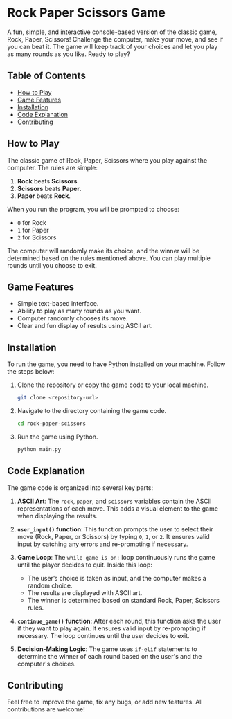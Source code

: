 # Rock Paper Scissors Game
A fun, simple, and interactive console-based version of the classic game, Rock, Paper, Scissors! Challenge the computer, make your move, and see if you can beat it. The game will keep track of your choices and let you play as many rounds as you like. Ready to play?

## Table of Contents
- [How to Play](#how-to-play)
- [Game Features](#game-features)
- [Installation](#installation)
- [Code Explanation](#code-explanation)
- [Contributing](#contributing)

## How to Play
The classic game of Rock, Paper, Scissors where you play against the computer. The rules are simple:
1. **Rock** beats **Scissors**.
2. **Scissors** beats **Paper**.
3. **Paper** beats **Rock**.

When you run the program, you will be prompted to choose:
- `0` for Rock
- `1` for Paper
- `2` for Scissors

The computer will randomly make its choice, and the winner will be determined based on the rules mentioned above. You can play multiple rounds until you choose to exit.

## Game Features
- Simple text-based interface.
- Ability to play as many rounds as you want.
- Computer randomly chooses its move.
- Clear and fun display of results using ASCII art.

## Installation
To run the game, you need to have Python installed on your machine. Follow the steps below:

1. Clone the repository or copy the game code to your local machine.
    ```bash
    git clone <repository-url>
    ```
2. Navigate to the directory containing the game code.
    ```bash
    cd rock-paper-scissors
    ```
3. Run the game using Python.
    ```bash
    python main.py
    ```

## Code Explanation

The game code is organized into several key parts:

1. **ASCII Art**: The `rock`, `paper`, and `scissors` variables contain the ASCII representations of each move. This adds a visual element to the game when displaying the results.
   
2. **`user_input()` function**: This function prompts the user to select their move (Rock, Paper, or Scissors) by typing `0`, `1`, or `2`. It ensures valid input by catching any errors and re-prompting if necessary.

3. **Game Loop**: The `while game_is_on:` loop continuously runs the game until the player decides to quit. Inside this loop:
    - The user’s choice is taken as input, and the computer makes a random choice.
    - The results are displayed with ASCII art.
    - The winner is determined based on standard Rock, Paper, Scissors rules.

4. **`continue_game()` function**: After each round, this function asks the user if they want to play again. It ensures valid input by re-prompting if necessary. The loop continues until the user decides to exit.

5. **Decision-Making Logic**: The game uses `if-elif` statements to determine the winner of each round based on the user's and the computer's choices.

## Contributing

Feel free to improve the game, fix any bugs, or add new features. All contributions are welcome!
